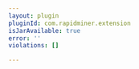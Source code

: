 ```yaml
---
layout: plugin
pluginId: com.rapidminer.extension
isJarAvailable: true
error: ''
violations: []

---
```

